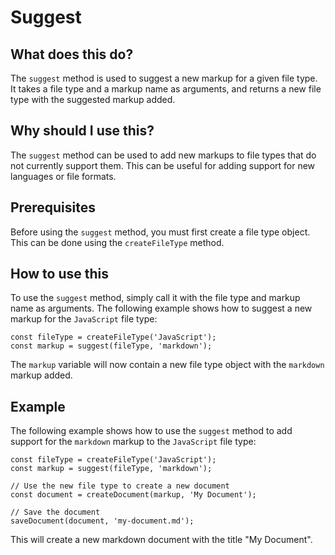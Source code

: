 
  
   # **Suggest**

## What does this do?

The `suggest` method is used to suggest a new markup for a given file type. It takes a file type and a markup name as arguments, and returns a new file type with the suggested markup added.

## Why should I use this?

The `suggest` method can be used to add new markups to file types that do not currently support them. This can be useful for adding support for new languages or file formats.

## Prerequisites

Before using the `suggest` method, you must first create a file type object. This can be done using the `createFileType` method.

## How to use this

To use the `suggest` method, simply call it with the file type and markup name as arguments. The following example shows how to suggest a new markup for the `JavaScript` file type:

```
const fileType = createFileType('JavaScript');
const markup = suggest(fileType, 'markdown');
```

The `markup` variable will now contain a new file type object with the `markdown` markup added.

## Example

The following example shows how to use the `suggest` method to add support for the `markdown` markup to the `JavaScript` file type:

```
const fileType = createFileType('JavaScript');
const markup = suggest(fileType, 'markdown');

// Use the new file type to create a new document
const document = createDocument(markup, 'My Document');

// Save the document
saveDocument(document, 'my-document.md');
```

This will create a new markdown document with the title "My Document".
  
  
